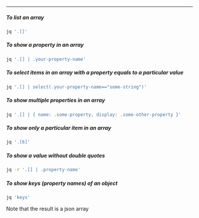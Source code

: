
____

##### To list an array

```sh
jq '.[]'
```

##### To show a property in an array

```sh
jq '.[] | .your-property-name'
```

##### To select items in an array with a property equals to a particular value

```sh
jq '.[] | select(.your-property-name=="some-string")'
```

##### To show multiple properties in an array

```sh
jq '.[] | { name: .some-property, display: .some-other-property }'
```

##### To show only a particular item in an array

```sh
jq '.[6]'
```

##### To show a value without double quotes

```sh
jq -r '.[] | .property-name'
```

##### To show keys (property names) of an object

```sh
jq 'keys'
```

Note that the result is a json array
